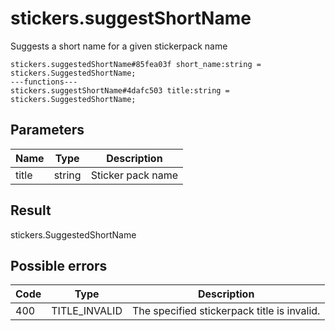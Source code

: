 # stickers.suggestShortName
Suggests a short name for a given stickerpack name

```
stickers.suggestedShortName#85fea03f short_name:string = stickers.SuggestedShortName;
---functions---
stickers.suggestShortName#4dafc503 title:string = stickers.SuggestedShortName;
```

## Parameters
| Name | Type | Description |
| ---- | :----: | ----------- |
| title | string | Sticker pack name |


## Result
stickers.SuggestedShortName

## Possible errors
| Code | Type | Description |
| ---- | :----: | ----------- |
| 400 | TITLE_INVALID | The specified stickerpack title is invalid. |

